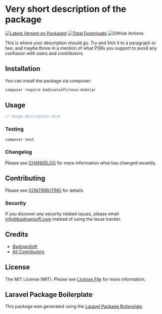 # Very short description of the package

[![Latest Version on Packagist](https://img.shields.io/packagist/v/badinansoft/nova-modular.svg?style=flat-square)](https://packagist.org/packages/badinansoft/nova-modular)
[![Total Downloads](https://img.shields.io/packagist/dt/badinansoft/nova-modular.svg?style=flat-square)](https://packagist.org/packages/badinansoft/nova-modular)
![GitHub Actions](https://github.com/badinansoft/nova-modular/actions/workflows/main.yml/badge.svg)

This is where your description should go. Try and limit it to a paragraph or two, and maybe throw in a mention of what PSRs you support to avoid any confusion with users and contributors.

## Installation

You can install the package via composer:

```bash
composer require badinansoft/nova-modular
```

## Usage

```php
// Usage description here
```

### Testing

```bash
composer test
```

### Changelog

Please see [CHANGELOG](CHANGELOG.md) for more information what has changed recently.

## Contributing

Please see [CONTRIBUTING](CONTRIBUTING.md) for details.

### Security

If you discover any security related issues, please email info@badinansoft.com instead of using the issue tracker.

## Credits

-   [BadinanSoft](https://github.com/badinansoft)
-   [All Contributors](../../contributors)

## License

The MIT License (MIT). Please see [License File](LICENSE.md) for more information.

## Laravel Package Boilerplate

This package was generated using the [Laravel Package Boilerplate](https://laravelpackageboilerplate.com).

